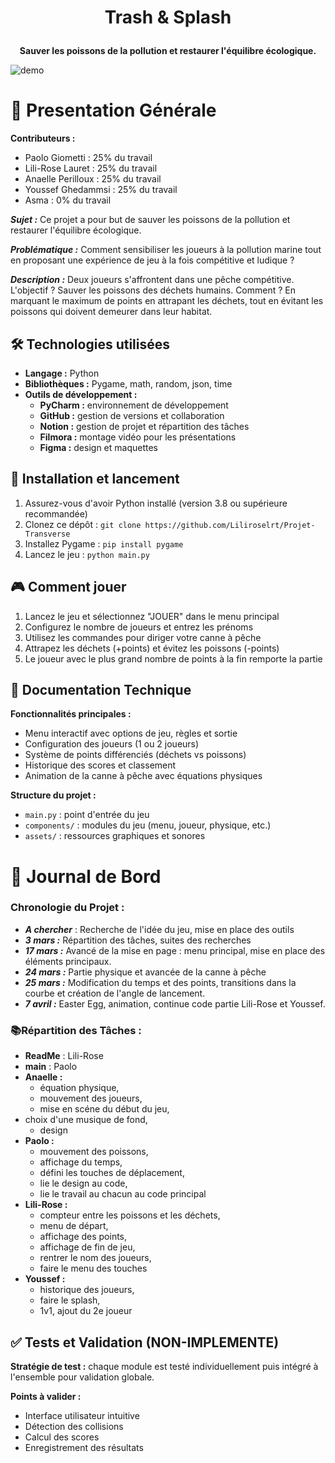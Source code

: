 <h1 style="text-align: center;">
    <p>Trash & Splash</p>
</h1>

<p style="text-align: center;">
    <strong>Sauver les poissons de la pollution et restaurer l'équilibre écologique. </strong>
</p>

![demo](https://i.imgur.com/APnqbvf.png)

# 📖 Presentation Générale

**Contributeurs :**

- Paolo Giometti : 25% du travail
- Lili-Rose Lauret : 25% du travail
- Anaelle Perilloux : 25% du travail
- Youssef Ghedammsi : 25% du travail
- Asma : 0% du travail

__*Sujet :*__ Ce projet a pour but de sauver les poissons de la pollution et restaurer l'équilibre écologique.

__*Problématique :*__ Comment sensibiliser les joueurs à la pollution marine tout en proposant une expérience de jeu à
la fois compétitive et ludique ?

__*Description :*__ Deux joueurs s'affrontent dans une pêche compétitive. L'objectif ? Sauver les poissons des déchets
humains. Comment ? En marquant le maximum de points en attrapant les déchets, tout en évitant les poissons qui doivent
demeurer dans leur habitat.

## 🛠️ Technologies utilisées

- **Langage :** Python
- **Bibliothèques :** Pygame, math, random, json, time
- **Outils de développement :**
    - **PyCharm :** environnement de développement
    - **GitHub :** gestion de versions et collaboration
    - **Notion :** gestion de projet et répartition des tâches
    - **Filmora :** montage vidéo pour les présentations
    - **Figma :** design et maquettes

## 🚀 Installation et lancement

1. Assurez-vous d'avoir Python installé (version 3.8 ou supérieure recommandée)
2. Clonez ce dépôt : `git clone https://github.com/Liliroselrt/Projet-Transverse`
3. Installez Pygame : `pip install pygame`
4. Lancez le jeu : `python main.py`

## 🎮 Comment jouer

1. Lancez le jeu et sélectionnez "JOUER" dans le menu principal
2. Configurez le nombre de joueurs et entrez les prénoms
3. Utilisez les commandes pour diriger votre canne à pêche
4. Attrapez les déchets (+points) et évitez les poissons (-points)
5. Le joueur avec le plus grand nombre de points à la fin remporte la partie

## 📝 Documentation Technique

**Fonctionnalités principales :**

- Menu interactif avec options de jeu, règles et sortie
- Configuration des joueurs (1 ou 2 joueurs)
- Système de points différenciés (déchets vs poissons)
- Historique des scores et classement
- Animation de la canne à pêche avec équations physiques

**Structure du projet :**

- `main.py` : point d'entrée du jeu
- `components/` : modules du jeu (menu, joueur, physique, etc.)
- `assets/` : ressources graphiques et sonores

# 📆 Journal de Bord

### **Chronologie du Projet :**

- __*A chercher*__ : Recherche de l'idée du jeu, mise en place des outils
- __*3 mars :*__ Répartition des tâches, suites des recherches
- __*17 mars :*__ Avancé de la mise en page : menu principal, mise en place des éléments principaux.
- __*24 mars :*__ Partie physique et avancée de la canne à pêche
- __*25 mars :*__ Modification du temps et des points, transitions dans la courbe et création de l'angle de lancement.
- __*7 avril :*__ Easter Egg, animation, continue code partie Lili-Rose et Youssef.

### 📚**Répartition des Tâches :**

- **ReadMe** : Lili-Rose
- **main** : Paolo 
- **Anaelle :**
  - équation physique,
  - mouvement des joueurs, 
  - mise en scéne du début du jeu,
- choix d'une musique de fond,
  - design 
- **Paolo :**
  - mouvement des poissons,
  - affichage du temps,
  - défini les touches de déplacement, 
  - lie le design au code,
  - lie le travail au chacun au code principal
- **Lili-Rose :**
  - compteur entre les poissons et les déchets,
  - menu de départ,
  - affichage des points,
  - affichage de fin de jeu, 
  - rentrer le nom des joueurs,
  - faire le menu des touches
- **Youssef :**
  - historique des joueurs, 
  - faire le splash,
  - 1v1, ajout du 2e joueur

## ✅ Tests et Validation (NON-IMPLEMENTE)

**Stratégie de test :** chaque module est testé individuellement puis intégré à l'ensemble pour validation globale.

**Points à valider :**

- Interface utilisateur intuitive
- Détection des collisions
- Calcul des scores
- Enregistrement des résultats